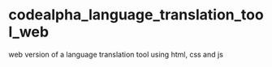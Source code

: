 # codealpha_language_translation_tool_web
web version of a language translation tool using html, css and js
